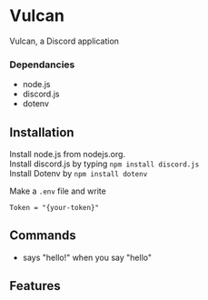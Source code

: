 # Vulcan
Vulcan, a Discord application

### Dependancies
- node.js
- discord.js
- dotenv

## Installation

Install node.js from nodejs.org. <br>
Install discord.js by typing `npm install discord.js`<br>
Install Dotenv by `npm install dotenv`<br>

Make a `.env` file and write
```
Token = "{your-token}"
```

## Commands
- says "hello!" when you say "hello"

## Features
